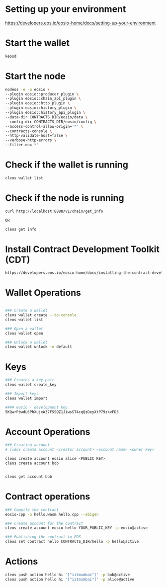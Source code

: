 # Setting up your environment

https://developers.eos.io/eosio-home/docs/setting-up-your-environment

# Start the wallet

```bash
keosd 
```

# Start the node

```bash
nodeos -e -p eosio \
--plugin eosio::producer_plugin \
--plugin eosio::chain_api_plugin \
--plugin eosio::http_plugin \
--plugin eosio::history_plugin \
--plugin eosio::history_api_plugin \
--data-dir CONTRACTS_DIR/eosio/data \
--config-dir CONTRACTS_DIR/eosio/config \
--access-control-allow-origin='*' \
--contracts-console \
--http-validate-host=false \
--verbose-http-errors \
--filter-on='*'
```

# Check if the wallet is running

```bash
cleos wallet list
```

# Check if the node is running

```bash
curl http://localhost:8888/v1/chain/get_info

OR

cleos get info
```

# Install Contract Development Toolkit (CDT)

```bash
https://developers.eos.io/eosio-home/docs/installing-the-contract-development-toolkit
```

# Wallet Operations

```bash

### Create a wallet
cleos wallet create --to-console
cleos wallet list

### Open a wallet
cleos wallet open 

### Unlock a wallet
cleos wallet unlock -n default

```

# Keys

```bash
### Creates a key-pair
cleos wallet create_key

### Import keys
cleos wallet import

#### eosio - development key
5KQwrPbwdL6PhXujxW37FSSQZ1JiwsST4cqQzDeyXtP79zkvFD3

```


# Account Operations
```bash
### Creating account
# cleos create account <creator account> <account name> <owner key>

cleos create account eosio alice <PUBLIC KEY>
cleos create account bob


cleos get account bob
```


# Contract operations

```bash
### Compile the contract
eosio-cpp -o hello.wasm hello.cpp --abigen

### Create account for the contract
cleos create account eosio hello YOUR_PUBLIC_KEY -p eosio@active

### Publishing the contract to EOS
cleos set contract hello CONTRACTS_DIR/hello -p hello@active
```

# Actions

```bash
cleos push action hello hi '["iitmumbai"]' -p bob@active
cleos push action hello hi '["iitmumbai"]' -p alice@active
```
